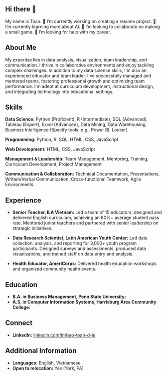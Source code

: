 ## Hi there 👋
My name is Toan.
🔭 I’m currently working on creating a resume project.
🌱 I’m currently learning more about AI.
👯 I’m looking to collaborate on making a small game.
🤔 I’m looking for help with my career.

## About Me

My expertise lies in data analysis, visualization, team leadership, and communication. I thrive in collaborative environments and enjoy tackling complex challenges.
In addition to my data science skills, I'm also an experienced educator and team leader. I've successfully managed and mentored teams, fostering professional growth and optimizing team performance.  I'm adept at curriculum development, instructional design, and integrating technology into educational settings.

## Skills

**Data Science:** Python (Proficient), R (Intermediate), SQL (Advanced), Tableau (Expert), Excel (Advanced), Data Mining, Data Warehousing, Business Intelligence (Specify tools: e.g., Power BI, Looker)

**Programming:** Python, R, SQL, HTML, CSS, JavaScript

**Web Development:** HTML, CSS, JavaScript

**Management & Leadership:** Team Management, Mentoring, Training, Curriculum Development, Project Management

**Communication & Collaboration:** Technical Documentation, Presentations, Written/Verbal Communication, Cross-functional Teamwork, Agile Environments

## Experience

* **Senior Teacher, ILA Vietnam:** Led a team of 15 educators, designed and delivered English curriculum, achieving an 80%+ average student pass rate. Mentored junior teachers and partnered with senior leadership on strategic initiatives.  

* **Data Research Scientist, Latin American Youth Center:** Led data collection, analysis, and reporting for 3,000+ youth program participants. Designed surveys and assessments, produced data visualizations, and trained staff on data entry and analysis. <!--(Quantify achievements and add GitHub project links.)-->

* **Health Educator, AmeriCorps:** Delivered health education workshops and organized community health events. 

## Education

* **B.A. in Business Management, Penn State University:**  
* **A.S. in Computer Information Systems, Harrisburg Area Community College:** 

<!--## Projects

_(List your GitHub projects here with brief descriptions and links to the repositories. Even personal projects are worth showcasing!)_

* **[Project Name 1]:** [Brief description of the project and its purpose.  Link to the GitHub repository.]
* **[Project Name 2]:** [Brief description of the project and its purpose.  Link to the GitHub repository.]-->

## Connect

* **LinkedIn:** [linkedin.com/in/bao-toan-d-le](linkedin.com/in/bao-toan-d-le)

## Additional Information

* **Languages:** English, Vietnamese
* **Open to relocation:** Yes (York, PA)
<!--
**baotoandle/baotoandle** is a ✨ _special_ ✨ repository because its `README.md` (this file) appears on your GitHub profile.

Here are some ideas to get you started:

- 🔭 I’m currently working on ...
- 🌱 I’m currently learning ...
- 👯 I’m looking to collaborate on ...
- 🤔 I’m looking for help with ...
- 💬 Ask me about ...
- 📫 How to reach me: ...
- 😄 Pronouns: ...
- ⚡ Fun fact: ...
-->
